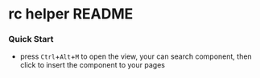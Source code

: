 # rc helper README


### Quick Start

* press `Ctrl`+`Alt`+`M` to open the view, your can search component, then click to insert the component to your pages

